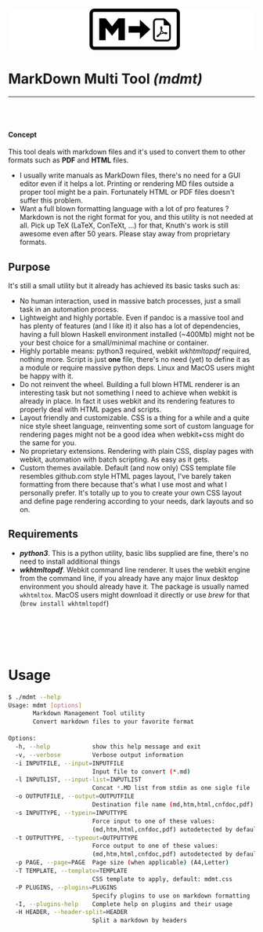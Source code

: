 ![project logo](logo.png)

# MarkDown Multi Tool _(mdmt)_

<!--[TOC]-->

---
&nbsp;  
&nbsp;  


#### **Concept**
This tool deals with markdown files and it's used to convert them to other formats such as
**PDF** and **HTML** files.  

- I usually write manuals as MarkDown files, there's no need for a GUI editor even if it helps
a lot. Printing or rendering MD files outside a proper tool might be a pain. Fortunately HTML
or PDF files doesn't suffer this problem.
- Want a full blown formatting language with a lot of pro features ? Markdown is not the right
format for you, and this utility is not needed at all. Pick up TeX (LaTeX, ConTeXt, ...) for
that, Knuth's work is still awesome even after 50 years. Please stay away from proprietary formats.

## Purpose
It's still a small utility but it already has achieved its basic tasks such as:

- No human interaction, used in massive batch processes, just a small task in an automation process.
- Lightweight and highly portable. Even if pandoc is a massive tool and has plenty of features (and
I like it) it also has a lot of dependencies, having a full blown Haskell environment installed 
(~400Mb) might not be your best choice for a small/minimal machine or container.
- Highly portable means: python3 required, webkit _wkhtmltopdf_ required, nothing more. Script is
just **one** file, there's no need (yet) to define it as a module or require massive python deps.
Linux and MacOS users might be happy with it.
- Do not reinvent the wheel. Building a full blown HTML renderer is an interesting task but not
something I need to achieve when webkit is already in place. In fact it uses webkit and its rendering
features to properly deal with HTML pages and scripts.
- Layout friendly and customizable. CSS is a thing for a while and a quite nice style sheet language,
reinventing some sort of custom language for rendering pages might not be a good idea when webkit+css
might do the same for you.
- No proprietary extensions. Rendering with plain CSS, display pages with webkit, automation with
batch scripting. As easy as it gets.
- Custom themes available. Default (and now only) CSS template file resembles github.com style HTML
pages layout, I've barely taken formatting from there because that's what I use most and what I 
personally prefer. It's totally up to you to create your own CSS layout and define page rendering
according to your needs, dark layouts and so on.

## Requirements
- **_python3_**. This is a python utility, basic libs supplied are fine, there's no need to install
additional things
- **_wkhtmltopdf_**. Webkit command line renderer. It uses the webkit engine from the command line,
if you already have any major linux desktop environment you should already have it. The package
is usually named `wkhtmltox`. MacOS users might download it directly or use _brew_ for that
(`brew install wkhtmltopdf`)

<!--DISCLAIMER-->
&nbsp;  
&nbsp;  
&nbsp;  
&nbsp;  

# Usage
```sh
$ ./mdmt --help
Usage: mdmt [options]
       Markdown Management Tool utility
       Convert markdown files to your favorite format

Options:
  -h, --help            show this help message and exit
  -v, --verbose         Verbose output information
  -i INPUTFILE, --input=INPUTFILE
                        Input file to convert (*.md)
  -l INPUTLIST, --input-list=INPUTLIST
                        Concat *.MD list from stdin as one sigle file
  -o OUTPUTFILE, --output=OUTPUTFILE
                        Destination file name (md,htm,html,cnfdoc,pdf)
  -s INPUTTYPE, --typein=INPUTTYPE
                        Force input to one of these values:
                        (md,htm,html,cnfdoc,pdf) autodetected by default
  -t OUTPUTTYPE, --typeout=OUTPUTTYPE
                        Force output to one of these values:
                        (md,htm,html,cnfdoc,pdf) autodetected by default
  -p PAGE, --page=PAGE  Page size (when applicable) (A4,Letter)
  -T TEMPLATE, --template=TEMPLATE
                        CSS template to apply, default: mdmt.css
  -P PLUGINS, --plugins=PLUGINS
                        Specify plugins to use on markdown formatting
  -I, --plugins-help    Complete help on plugins and their usage
  -H HEADER, --header-split=HEADER
                        Split a markdown by headers
```
